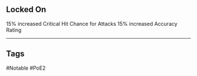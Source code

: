 ## Locked On
15% increased Critical Hit Chance for Attacks
15% increased Accuracy Rating

---
## Tags
#Notable
#PoE2
